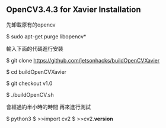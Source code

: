 OpenCV3.4.3 for Xavier Installation
-----------------
先卸載原有的opencv

$ sudo apt-get purge libopencv*

輸入下面的代碼進行安裝

$ git clone https://github.com/jetsonhacks/buildOpenCVXavier

$ cd buildOpenCVXavier

$ git checkout v1.0

$ ./buildOpenCV.sh

會經過約半小時的時間
再來進行測試

$ python3
$ >>import cv2
$ >>cv2.__version__
